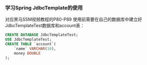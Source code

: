 ### 学习Spring JdbcTemplate的使用
对应黑马SSM视频教程的P80-P89
使用前需要在自己的数据库中建立好JdbcTemplateTest数据库和account表：
```sql
CREATE DATABASE JdbcTemplateTest;
USE JdbcTemplateTest;
CREATE TABLE `account`(
	`name` VARCHAR(10),
	money DOUBLE
);
```

